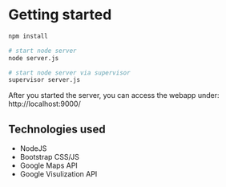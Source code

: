 # Getting started

```bash
npm install

# start node server
node server.js

# start node server via supervisor
supervisor server.js
```

After you started the server, you can access the webapp under: http://localhost:9000/

## Technologies used

* NodeJS
* Bootstrap CSS/JS
* Google Maps API
* Google Visulization API

